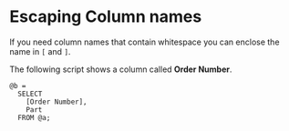 # Escaping Column names

If you need column names that contain whitespace you can enclose the name in `[` and `]`.

The following script shows a column called **Order Number**.

```
@b =
  SELECT 
    [Order Number], 
    Part
  FROM @a;
```



